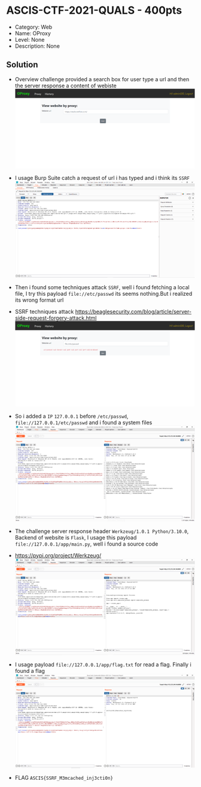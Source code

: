 # ASCIS-CTF-2021-QUALS - 400pts
* Category: Web 
* Name: OProxy
* Level: None
* Description: None
## Solution
* Overview challenge provided a search box for user type a url and then the server response a content of webiste
![Main function](./1.PNG)
* I usage Burp Suite catch a request of url i has typed and i think its `SSRF`
![Main function](./5.PNG)
* Then i found some techniques attack `SSRF`, well i found fetching a local file, I try this payload `file://etc/passwd` its seems nothing.But i realized its wrong format url 
* SSRF techniques attack <https://beaglesecurity.com/blog/article/server-side-request-forgery-attack.html>
![Main function](./6.PNG)
* So i added a `IP` `127.0.0.1` before `/etc/passwd`, `file://127.0.0.1/etc/passwd` and i found a system files 
![Main function](./2.PNG)
* The challenge server response header `Werkzeug/1.0.1 Python/3.10.0`, Backend of website is `Flask`, I usage this payload `file://127.0.0.1/app/main.py`, well i found a source code
* <https://pypi.org/project/Werkzeug/>
![Main function](./3.PNG)
* I usage payload `file://127.0.0.1/app/flag.txt` for read a flag. Finally i found a flag 
![Main function](./4.PNG)

* FLAG `ASCIS{SSRF_M3mcached_inj3cti0n}`
